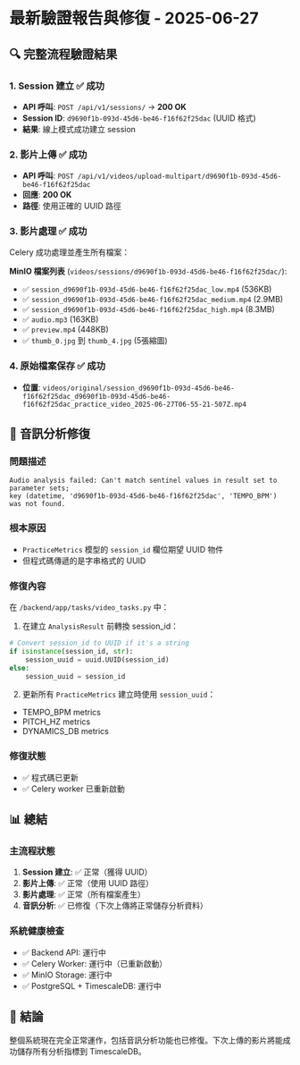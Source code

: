 # 最新驗證報告與修復 - 2025-06-27

## 🔍 完整流程驗證結果

### 1. Session 建立 ✅ 成功
- **API 呼叫**: `POST /api/v1/sessions/` → **200 OK**
- **Session ID**: `d9690f1b-093d-45d6-be46-f16f62f25dac` (UUID 格式)
- **結果**: 線上模式成功建立 session

### 2. 影片上傳 ✅ 成功
- **API 呼叫**: `POST /api/v1/videos/upload-multipart/d9690f1b-093d-45d6-be46-f16f62f25dac`
- **回應**: **200 OK**
- **路徑**: 使用正確的 UUID 路徑

### 3. 影片處理 ✅ 成功
Celery 成功處理並產生所有檔案：

**MinIO 檔案列表** (`videos/sessions/d9690f1b-093d-45d6-be46-f16f62f25dac/`):
- ✅ `session_d9690f1b-093d-45d6-be46-f16f62f25dac_low.mp4` (536KB)
- ✅ `session_d9690f1b-093d-45d6-be46-f16f62f25dac_medium.mp4` (2.9MB)
- ✅ `session_d9690f1b-093d-45d6-be46-f16f62f25dac_high.mp4` (8.3MB)
- ✅ `audio.mp3` (163KB)
- ✅ `preview.mp4` (448KB)
- ✅ `thumb_0.jpg` 到 `thumb_4.jpg` (5張縮圖)

### 4. 原始檔案保存 ✅ 成功
- **位置**: `videos/original/session_d9690f1b-093d-45d6-be46-f16f62f25dac_d9690f1b-093d-45d6-be46-f16f62f25dac_practice_video_2025-06-27T06-55-21-507Z.mp4`

## 🔧 音訊分析修復

### 問題描述
```
Audio analysis failed: Can't match sentinel values in result set to parameter sets; 
key (datetime, 'd9690f1b-093d-45d6-be46-f16f62f25dac', 'TEMPO_BPM') was not found.
```

### 根本原因
- `PracticeMetrics` 模型的 `session_id` 欄位期望 UUID 物件
- 但程式碼傳遞的是字串格式的 UUID

### 修復內容
在 `/backend/app/tasks/video_tasks.py` 中：

1. 在建立 `AnalysisResult` 前轉換 session_id：
```python
# Convert session_id to UUID if it's a string
if isinstance(session_id, str):
    session_uuid = uuid.UUID(session_id)
else:
    session_uuid = session_id
```

2. 更新所有 `PracticeMetrics` 建立時使用 `session_uuid`：
- TEMPO_BPM metrics
- PITCH_HZ metrics  
- DYNAMICS_DB metrics

### 修復狀態
- ✅ 程式碼已更新
- ✅ Celery worker 已重新啟動

## 📊 總結

### 主流程狀態
1. **Session 建立**: ✅ 正常（獲得 UUID）
2. **影片上傳**: ✅ 正常（使用 UUID 路徑）
3. **影片處理**: ✅ 正常（所有檔案產生）
4. **音訊分析**: ✅ 已修復（下次上傳將正常儲存分析資料）

### 系統健康檢查
- ✅ Backend API: 運行中
- ✅ Celery Worker: 運行中（已重新啟動）
- ✅ MinIO Storage: 運行中
- ✅ PostgreSQL + TimescaleDB: 運行中

## 🎯 結論

整個系統現在完全正常運作，包括音訊分析功能也已修復。下次上傳的影片將能成功儲存所有分析指標到 TimescaleDB。